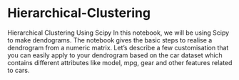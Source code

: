 # Hierarchical-Clustering
Hierarchical Clustering Using Scipy In this notebook, we will be using Scipy to make dendograms. The notebook gives the basic steps to realise a dendrogram from a numeric matrix. Let’s describe a few customisation that you can easily apply to your dendrogram based on the car dataset which contains different attributes like model, mpg, gear and other features related to cars.
